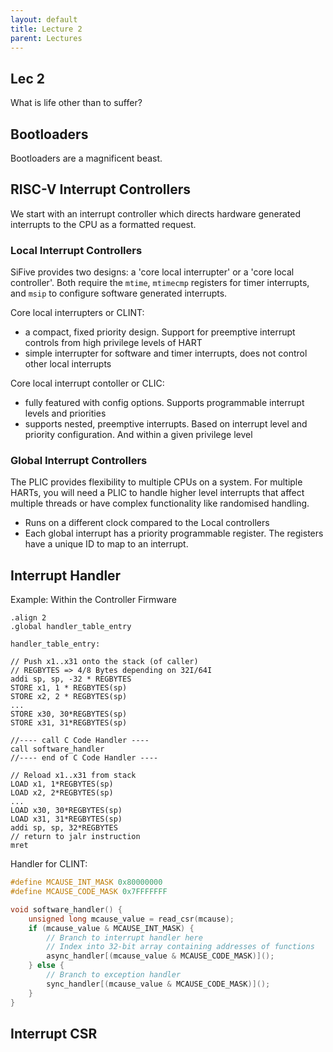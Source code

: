 ```yaml
---
layout: default
title: Lecture 2
parent: Lectures
---
```

## Lec 2
What is life other than to suffer?

## Bootloaders
Bootloaders are a magnificent beast.

## RISC-V Interrupt Controllers
We start with an interrupt controller which directs hardware generated interrupts to the CPU as a formatted request.
### Local Interrupt Controllers

SiFive provides two designs: a 'core local interrupter' or a 'core local controller'. Both require the `mtime`, `mtimecmp` registers for timer interrupts, and `msip` to configure software generated interrupts.

Core local interrupters or CLINT:
- a compact, fixed priority design. Support for preemptive interrupt controls from high privilege levels of HART
- simple interrupter for software and timer interrupts, does not control other local interrupts

Core local interrupt contoller or CLIC:
- fully featured with config options. Supports programmable interrupt levels and priorities
- supports nested, preemptive interrupts. Based on interrupt level and priority configuration. And within a given privilege level

### Global Interrupt Controllers
The PLIC provides flexibility to multiple CPUs on a system. For multiple HARTs, you will need a PLIC to handle higher level interrupts that affect multiple threads or have complex functionality like randomised handling.
- Runs on a different clock compared to the Local controllers
- Each global interrupt has a priority programmable register. The registers have a unique ID to map to an interrupt.

## Interrupt Handler
Example: Within the Controller Firmware
```arm
.align 2
.global handler_table_entry

handler_table_entry:

// Push x1..x31 onto the stack (of caller)
// REGBYTES => 4/8 Bytes depending on 32I/64I
addi sp, sp, -32 * REGBYTES
STORE x1, 1 * REGBYTES(sp)
STORE x2, 2 * REGBYTES(sp)
...
STORE x30, 30*REGBYTES(sp)
STORE x31, 31*REGBYTES(sp)

//---- call C Code Handler ----
call software_handler
//---- end of C Code Handler ----

// Reload x1..x31 from stack
LOAD x1, 1*REGBYTES(sp)
LOAD x2, 2*REGBYTES(sp)
...
LOAD x30, 30*REGBYTES(sp)
LOAD x31, 31*REGBYTES(sp)
addi sp, sp, 32*REGBYTES
// return to jalr instruction
mret
```

Handler for CLINT:
```c
#define MCAUSE_INT_MASK 0x80000000
#define MCAUSE_CODE_MASK 0x7FFFFFFF

void software_handler() {
    unsigned long mcause_value = read_csr(mcause);
    if (mcause_value & MCAUSE_INT_MASK) {
        // Branch to interrupt handler here
        // Index into 32-bit array containing addresses of functions
        async_handler[(mcause_value & MCAUSE_CODE_MASK)]();
    } else {
        // Branch to exception handler
        sync_handler[(mcause_value & MCAUSE_CODE_MASK)]();
    }
}
```

## Interrupt CSR

